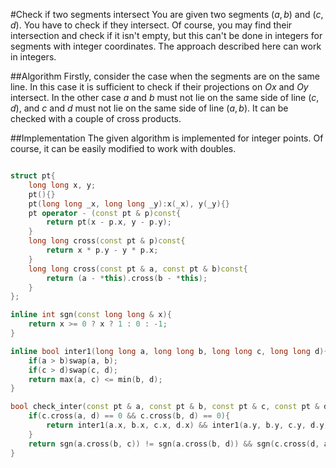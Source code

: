 <!--?title Check if two segments intersect -->
<!--?imgroot &imgroot&-->
#Check if two segments intersect
You are given two segments $(a, b)$ and $(c, d)$. You have to check if they intersect. Of course, you may find their intersection and check if it isn't empty, but this can't be done in integers for segments with integer coordinates. The approach described here can work in integers.

##Algorithm
Firstly, consider the case when the segments are on the same line. In this case it is sufficient to check if their projections on $Ox$ and $Oy$ intersect. In the other case $a$ and $b$ must not lie on the same side of line $(c, d)$, and $c$ and $d$ must not lie on the same side of line $(a, b)$. It can be checked with a couple of cross products.

##Implementation
The given algorithm is implemented for integer points. Of course, it can be easily modified to work with doubles.

```cpp check-segments-inter

struct pt{
	long long x, y;
	pt(){}
	pt(long long _x, long long _y):x(_x), y(_y){}
	pt operator - (const pt & p)const{
		return pt(x - p.x, y - p.y);
	}
	long long cross(const pt & p)const{
		return x * p.y - y * p.x;
	}
	long long cross(const pt & a, const pt & b)const{
		return (a - *this).cross(b - *this);
	}
};

inline int sgn(const long long & x){
	return x >= 0 ? x ? 1 : 0 : -1;
}

inline bool inter1(long long a, long long b, long long c, long long d){
	if(a > b)swap(a, b);
	if(c > d)swap(c, d);
	return max(a, c) <= min(b, d);
}

bool check_inter(const pt & a, const pt & b, const pt & c, const pt & d){
	if(c.cross(a, d) == 0 && c.cross(b, d) == 0){
		return inter1(a.x, b.x, c.x, d.x) && inter1(a.y, b.y, c.y, d.y); 
	}
	return sgn(a.cross(b, c)) != sgn(a.cross(b, d)) && sgn(c.cross(d, a)) != sgn(c.cross(d, b));
}
```
